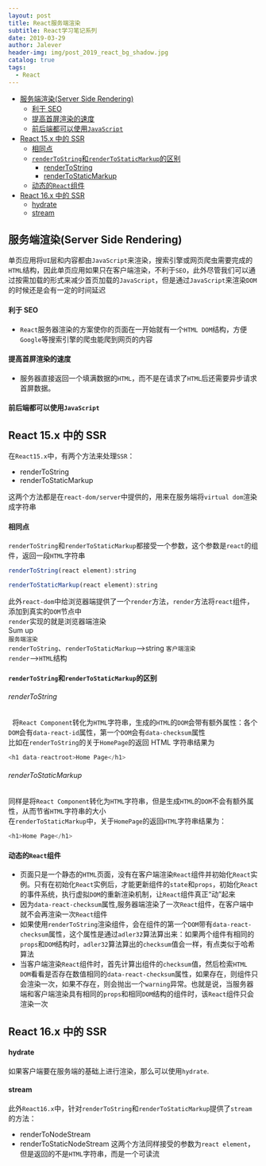 ```yaml
---
layout: post
title: React服务端渲染
subtitle: React学习笔记系列
date: 2019-03-29
author: Jalever
header-img: img/post_2019_react_bg_shadow.jpg
catalog: true
tags:
  - React
---
```


- [服务端渲染(Server Side Rendering)](#%E6%9C%8D%E5%8A%A1%E7%AB%AF%E6%B8%B2%E6%9F%93server-side-rendering)
    - [利于 SEO](#%E5%88%A9%E4%BA%8E-seo)
    - [提高首屏渲染的速度](#%E6%8F%90%E9%AB%98%E9%A6%96%E5%B1%8F%E6%B8%B2%E6%9F%93%E7%9A%84%E9%80%9F%E5%BA%A6)
    - [前后端都可以使用`JavaScript`](#%E5%89%8D%E5%90%8E%E7%AB%AF%E9%83%BD%E5%8F%AF%E4%BB%A5%E4%BD%BF%E7%94%A8javascript)
- [React 15.x 中的 SSR](#react-15x-%E4%B8%AD%E7%9A%84-ssr)
    - [相同点](#%E7%9B%B8%E5%90%8C%E7%82%B9)
    - [`renderToString`和`renderToStaticMarkup`的区别](#rendertostring%E5%92%8Crendertostaticmarkup%E7%9A%84%E5%8C%BA%E5%88%AB)
        - [renderToString](#rendertostring)
        - [renderToStaticMarkup](#rendertostaticmarkup)
    - [动态的`React`组件](#%E5%8A%A8%E6%80%81%E7%9A%84react%E7%BB%84%E4%BB%B6)
- [React 16.x 中的 SSR](#react-16x-%E4%B8%AD%E7%9A%84-ssr)
    - [hydrate](#hydrate)
    - [stream](#stream)

## 服务端渲染(Server Side Rendering)

单页应用将`UI`层和内容都由`JavaScript`来渲染，搜索引擎或网页爬虫需要完成的`HTML`结构，因此单页应用如果只在客户端渲染，不利于`SEO`，此外尽管我们可以通过按需加载的形式来减少首页加载的`JavaScript`，但是通过`JavaScript`来渲染`DOM`的时候还是会有一定的时间延迟

#### 利于 SEO

- `React`服务器渲染的方案使你的页面在一开始就有一个`HTML DOM`结构，方便`Google`等搜索引擎的爬虫能爬到网页的内容

#### 提高首屏渲染的速度

- 服务器直接返回一个填满数据的`HTML`，而不是在请求了`HTML`后还需要异步请求首屏数据。

#### 前后端都可以使用`JavaScript`

## React 15.x 中的 SSR

在`React15.x`中，有两个方法来处理`SSR`：

- renderToString
- renderToStaticMarkup

这两个方法都是在`react-dom/server`中提供的，用来在服务端将`virtual dom`渲染成字符串

#### 相同点

`renderToString`和`renderToStaticMarkup`都接受一个参数，这个参数是`react`的组件，返回一段`HTML`字符串

```javascript
renderToString(react element):string

renderToStaticMarkup(react element):string
```

此外`react-dom`中给浏览器端提供了一个`render`方法，`render`方法将`react`组件，添加到真实的`DOM`节点中<br>
`render`实现的就是浏览器端渲染<br>
Sum up<br>
`服务端渲染`<br>
`renderToString`、`renderToStaticMarkup`——>string
`客户端渲染`<br>
`render`——>`HTML`结构

#### `renderToString`和`renderToStaticMarkup`的区别

###### renderToString

&nbsp;&nbsp;将`React Component`转化为`HTML`字符串，生成的`HTML`的`DOM`会带有额外属性：各个`DOM`会有`data-react-id`属性，第一个`DOM`会有`data-checksum`属性<br>
比如在`renderToString`的关于`HomePage`的返回 HTML 字符串结果为

```javascript
<h1 data-reactroot>Home Page</h1>
```

###### renderToStaticMarkup

同样是将`React Component`转化为`HTML`字符串，但是生成`HTML`的`DOM`不会有额外属性，从而节省`HTML`字符串的大小<br>
在`renderToStaticMarkup`中，关于`HomePage`的返回`HTML`字符串结果为：

```javascript
<h1>Home Page</h1>
```
#### 动态的`React`组件
- 页面只是一个静态的`HTML`页面，没有在客户端渲染`React`组件并初始化`React`实例。只有在初始化`React`实例后，才能更新组件的`state`和`props`，初始化`React`的事件系统，执行虚拟`DOM`的重新渲染机制，让`React`组件真正“动”起来<br>
- 因为`data-react-checksum`属性,服务器端渲染了一次`React`组件，在客户端中就不会再渲染一次`React`组件<br>
- 如果使用`renderToString`渲染组件，会在组件的第一个`DOM`带有`data-react-checksum`属性，这个属性是通过`adler32`算法算出来：如果两个组件有相同的`props`和`DOM`结构时，`adler32`算法算出的`checksum`值会一样，有点类似于哈希算法<br>
- 当客户端渲染`React`组件时，首先计算出组件的`checksum`值，然后检索`HTML DOM`看看是否存在数值相同的`data-react-checksum`属性，如果存在，则组件只会渲染一次，如果不存在，则会抛出一个`warning`异常。也就是说，当服务器端和客户端渲染具有相同的`props`和相同`DOM`结构的组件时，该`React`组件只会渲染一次

## React 16.x 中的 SSR

#### hydrate

如果客户端要在服务端的基础上进行渲染，那么可以使用`hydrate`.

#### stream

此外`React16.x`中，针对`renderToString`和`renderToStaticMarkup`提供了`stream`的方法：

- renderToNodeStream
- renderToStaticNodeStream
  这两个方法同样接受的参数为`react element`，但是返回的不是`HTML`字符串，而是一个可读流

